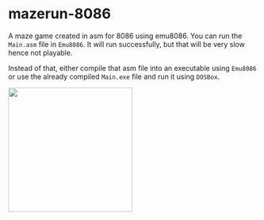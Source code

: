 # mazerun-8086
A maze game created in asm for 8086 using emu8086.
You can run the `Main.asm` file in `Emu8086`. It will run successfully, but that will be very slow hence not playable.

Instead of that, either compile that asm file into an executable using `Emu8086` or use the already compiled `Main.exe` file and run it using
`DOSBox`.

<img src="https://user-images.githubusercontent.com/55594298/145392962-52c63e11-402d-4e1f-86b9-735d27c68fb8.png" height=250>
